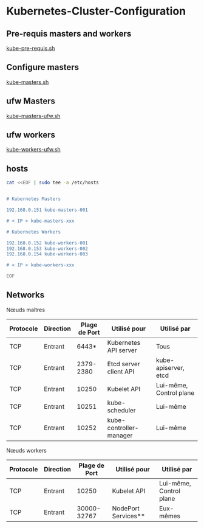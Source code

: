 # Kubernetes-Cluster-Configuration

## Pre-requis masters and workers

[kube-pre-requis.sh](https://github.com/Naililruojnob/Kubernetes-Cluster-Configuration/blob/e911c7d8bf47e0bcd59c62f7c761a7e2b1124d5e/pre-requis/kube-pre-requis.sh)

## Configure masters

[kube-masters.sh](https://github.com/Naililruojnob/Kubernetes-Cluster-Configuration/blob/e911c7d8bf47e0bcd59c62f7c761a7e2b1124d5e/pre-requis/kube-masters.sh)

## ufw Masters

[kube-masters-ufw.sh](https://github.com/Naililruojnob/Kubernetes-Cluster-Configuration/blob/e911c7d8bf47e0bcd59c62f7c761a7e2b1124d5e/ufw/kube-masters-ufw.sh)

## ufw workers

[kube-workers-ufw.sh](https://github.com/Naililruojnob/Kubernetes-Cluster-Configuration/blob/e911c7d8bf47e0bcd59c62f7c761a7e2b1124d5e/ufw/kube-workers-ufw.sh)

## hosts

```bash
cat <<EOF | sudo tee -a /etc/hosts


# Kubernetes Masters 

192.168.0.151 kube-masters-001 

# < IP > kube-masters-xxx

# Kubernetes Workers

192.168.0.152 kube-workers-001
192.168.0.153 kube-workers-002
192.168.0.154 kube-workers-003

# < IP > kube-workers-xxx 

EOF
```

## Networks

Nœuds maîtres

| Protocole | Direction | Plage de Port | Utilisé pour            | Utilisé par             |
| --------- | --------- | ------------- | ----------------------- | ----------------------- |
| TCP       | Entrant   | 6443*         | Kubernetes API server   | Tous                    |
| TCP       | Entrant   | 2379-2380     | Etcd server client API  | kube-apiserver, etcd    |
| TCP       | Entrant   | 10250         | Kubelet API             | Lui-même, Control plane |
| TCP       | Entrant   | 10251         | kube-scheduler          | Lui-même                |
| TCP       | Entrant   | 10252         | kube-controller-manager | Lui-même                |

Nœuds workers

| Protocole | Direction | Plage de Port | Utilisé pour        | Utilisé par             |
| --------- | --------- | ------------- | ------------------- | ----------------------- |
| TCP       | Entrant   | 10250         | Kubelet API         | Lui-même, Control plane |
| TCP       | Entrant   | 30000-32767   | NodePort Services** | Eux-mêmes               |




